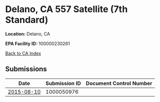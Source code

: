 # Delano, CA 557 Satellite (7th Standard)

**Location:** Delano, CA

**EPA Facility ID:** 100000230261

[Back to CA Index](../../index.md)

## Submissions

| Date | Submission ID | Document Control Number |
|------|--------------|-------------------------|
| [2015-08-10](submissions/1000050976.md) | 1000050976 |  |
